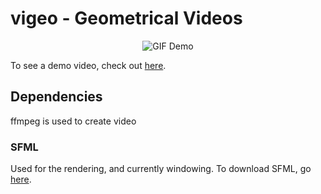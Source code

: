 # vigeo - Geometrical Videos

<p align="center">
  <img src="https://i.imgur.com/iiI34UE.gif?raw=true" alt="GIF Demo"/>
</p>
 
To see a demo video, check out [here](https://www.youtube.com/watch?v=R2j-eqiRmhg).

## Dependencies

ffmpeg is used to create video

### SFML 

Used for the rendering, and currently windowing. To download SFML, go [here](https://www.sfml-dev.org/download.php).
